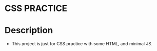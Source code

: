 # CSS PRACTICE

# Description
- This project is just for CSS practice with some HTML, and minimal JS.
